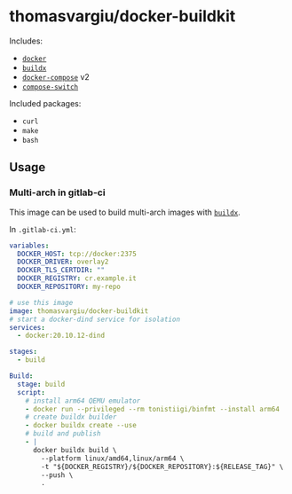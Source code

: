# thomasvargiu/docker-buildkit

Includes:
- [`docker`](https://github.com/moby/moby)
- [`buildx`](https://github.com/docker/buildx/)
- [`docker-compose`](https://github.com/docker/compose) v2
- [`compose-switch`](https://github.com/docker/compose-switch)

Included packages:
- `curl`
- `make`
- `bash`

## Usage

### Multi-arch in gitlab-ci

This image can be used to build multi-arch images with [`buildx`](https://docs.docker.com/buildx/working-with-buildx/#build-multi-platform-images).

In `.gitlab-ci.yml`:

```yaml
variables:
  DOCKER_HOST: tcp://docker:2375
  DOCKER_DRIVER: overlay2
  DOCKER_TLS_CERTDIR: ""
  DOCKER_REGISTRY: cr.example.it
  DOCKER_REPOSITORY: my-repo

# use this image
image: thomasvargiu/docker-buildkit
# start a docker-dind service for isolation
services:
  - docker:20.10.12-dind

stages:
  - build

Build:
  stage: build
  script:
    # install arm64 QEMU emulator
    - docker run --privileged --rm tonistiigi/binfmt --install arm64
    # create buildx builder
    - docker buildx create --use
    # build and publish
    - |
      docker buildx build \
        --platform linux/amd64,linux/arm64 \
        -t "${DOCKER_REGISTRY}/${DOCKER_REPOSITORY}:${RELEASE_TAG}" \
        --push \
        .
```
